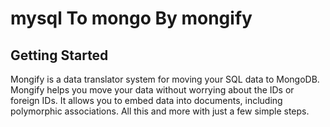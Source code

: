 # mysql To mongo By mongify

## Getting Started

Mongify is a data translator system for moving your SQL data to MongoDB.
Mongify helps you move your data without worrying about the IDs or foreign IDs. It allows you to embed data into documents, including polymorphic associations. All this and more with just a few simple steps.

